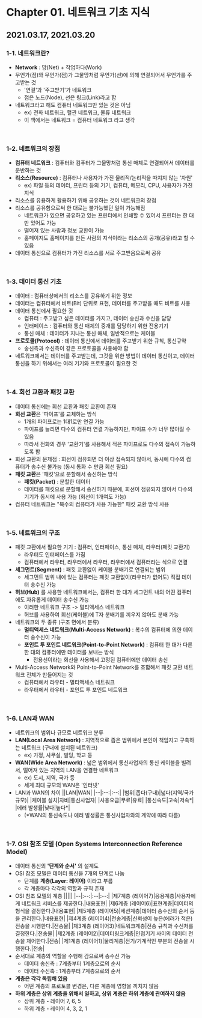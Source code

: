 # Chapter 01. 네트워크 기초 지식

## 2021.03.17, 2021.03.20

### 1-1. 네트워크란?
- **Network** : 망(Net) + 작업하다(Work)
- 무언가(점)와 무언가(점)가 그물망처럼 무언가(선)에 의해 연결되어서 무언가를 주고받는 것
  - '연결'과 '주고받기'가 네트워크
  - 점은 노드(Node), 선은 링크(Link)라고 함
- 네트워크라고 해도 컴퓨터 네트워크만 있는 것은 아님
  - ex) 전화 네트워크, 혈관 네트워크, 물류 네트워크
  - 이 책에서는 네트워크 = 컴퓨터 네트워크 라고 생각

<br>

### 1-2. 네트워크의 장점
- **컴퓨터 네트워크** : 컴퓨터와 컴퓨터가 그물망처럼 통신 매체로 연결되어서 데이터를 운반하는 것
- **리소스(Resource)** : 컴퓨터나 사용자가 가진 물리적/논리적을 따지지 않는 '자원'
  - ex) 파일 등의 데이터, 프린터 등의 기기, 컴퓨터, 메모리, CPU, 사용자가 가진 지식
- 리소스를 유용하게 활용하기 위해 공유하는 것이 네트워크의 장점
- 리소스를 공유함으로써 한 대로는 불가능했던 일이 가능해짐
  - 네트워크가 있으면 공유하고 있는 프린터에서 인쇄할 수 있어서 프린터는 한 대만 있어도 가능
  - 떨어져 있는 사람과 정보 교환이 가능
  - 홈페이지도 홈페이지를 만든 사람의 지식이라는 리소스의 공개(공유)라고 할 수 있음
- 데이터 통신으로 컴퓨터가 가진 리소스를 서로 주고받음으로써 공유  

<br>

### 1-3. 데이터 통신 기초
- 데이터 : 컴퓨터상에서의 리소스를 공유하기 위한 정보
- 데이터는 컴퓨터에서 비트(Bit) 단위로 표현, 데이터를 주고받을 때도 비트를 사용
- 데이터 통신에서 필요한 것
  - 컴퓨터 : 주고받고 싶은 데이터를 가지고, 데이터 송신과 수신을 담당
  - 인터페이스 : 컴퓨터와 통신 매체의 중개를 담당하기 위한 전용기기
  - 통신 매체 : 데이터가 지나는 통신 매체, 일반적으로는 케이블
- **프로토콜(Protocol)** : 데이터 통신에서 데이터를 주고받기 위한 규칙, 통신규약
  - 송신측과 수신측이 같은 프로토콜을 사용해야 함 
- 네트워크에서는 데이터를 주고받는데, 그것을 위한 방법이 데이터 통신이고, 데이터 통신을 하기 위해서는 여러 기기와 프로토콜이 필요한 것

<br>

### 1-4. 회선 교환과 패킷 교환
- 데이터 통신에는 회선 교환과 패킷 교환이 존재
- **회선 교환**은 '파이프'를 교체하는 방식
  - 1개의 파이프로는 1대1로만 연결 가능
  - 파이프를 늘리면 다수의 컴퓨터 연결 가능하지만, 파이프 수가 너무 많아질 수 있음
  - 따라서 전화의 경우 '교환기'를 사용해서 적은 파이프로도 다수의 접속이 가능하도록 함
- 회선 교환의 문제점 : 회선이 점유되면 더 이상 접속되지 않아서, 동시에 다수의 컴퓨터가 송수신 불가능 (동시 통화 수 만큼 회선 필요)
- **패킷 교환**은 '패킷'으로 분할해서 송신하는 방식
  - **패킷(Packet)** : 분할한 데이터
  - 데이터를 패킷으로 분할해서 송신하기 때문에, 회선이 점유되지 않아서 다수의 기기가 동시에 사용 가능 (회선이 1개여도 가능)
- 컴퓨터 네트워크는 "복수의 컴퓨터가 사용 가능한" 패킷 교환 방식 사용

<br>

### 1-5. 네트워크의 구조
- 패킷 교환에서 필요한 기기 : 컴퓨터, 인터페이스, 통신 매체, 라우터(패킷 교환기)
  - 라우터도 인터페이스를 가짐
  - 컴퓨터에서 라우터, 라우터에서 라우터, 라우터에서 컴퓨터라는 식으로 연결
- **세그먼트(Segment)** : 패킷 교환없이 케이블 분배기로 연결되는 범위
  - 세그먼트 범위 내에 있는 컴퓨터는 패킷 교환없이(라우터가 없어도) 직접 데이터 송수신 가능
- **허브(Hub)** 를 사용한 네트워크에서는, 컴퓨터 한 대가 세그먼트 내의 어떤 컴퓨터에도 자유롭게 데이터 송수신 가능
  - 이러한 네트워크 구조 -> 멀티액세스 네트워크 
  - 허브를 사용하여 회선(케이블)에 T자 분배기를 끼우지 않아도 분배 가능
- 네트워크의 두 종류 (구조 면에서 분류)
  - **멀티액세스 네트워크(Multi-Access Network)** : 복수의 컴퓨터에 의한 데이터 송수신이 가능
  - **포인트 투 포인트 네트워크(Point-to-Point Network)** : 컴퓨터 한 대가 다른 한 대의 컴퓨터에만 데이터를 보내는 방식
    - 전용선이라는 회선을 사용해서 고정된 컴퓨터에만 데이터 송신
- Multi-Access Network와 Point-to-Point Network를 조합해서 패킷 교환 네트워크 전체가 만들어지는 것
  - 컴퓨터에서 라우터 - 멀티액세스 네트워크
  - 라우터에서 라우터 - 포인트 투 포인트 네트워크

<br>

### 1-6. LAN과 WAN
- 네트워크의 범위나 규모로 네트워크 분류
- **LAN(Local Area Network)** : 지역적으로 좁은 범위에서 본인이 책임지고 구축하는 네트워크 (구내에 설치된 네트워크)
  - ex) 가정, 사무실, 빌딩, 학교 등
- **WAN(Wide Area Network)** : 넓은 범위에서 통신사업자의 통신 케이블을 빌려서, 떨어져 있는 지역의 LAN을 연결한 네트워크
  - ex) 도시, 지역, 국가 등
  - 세계 최대 규모의 WAN은 '인터넷'
- LAN과 WAN의 차이
  ||LAN|WAN|
  |--|:--:|:--:|
  |범위|좁다(구내)|넓다(지역/국가 규모)|
  |케이블 설치|자비|통신사업자|
  |사용요금|무료|유료|
  |통신속도|고속|저속*|
  |에러 발생률|낮다|높다*|
  - (*WAN의 통신속도나 에러 발생률은 통신사업자와의 계약에 따라 다름)

<br>

### 1-7. OSI 참조 모델 (Open Systems Interconnection Reference Model)
- 데이터 통신의 **'단계와 순서'** 의 설계도
- OSI 참조 모델은 데이터 통신을 7개의 단계로 나눔
  - 단계를 **계층(Layer: 레이어)** 이라고 부름
  - 각 계층마다 각각의 역할과 규칙 존재
- OSI 참조 모델의 계층
  |||||
  |--|:--:|:--|:--:|
  |제7계층 (레이어7)|응용계층|사용자에게 네트워크 서비스를 제공한다.|내용표현|
  |제6계층 (레이어6)|표현계층|데이터의 형식을 결정한다.|내용표현|
  |제5계층 (레이어5)|세션계층|데이터 송수신의 순서 등을 관리한다.|내용표현|
  |제4계층 (레이어4)|전송계층|신뢰성이 높은(에러가 적은) 전송을 시행한다.|전송물|
  |제3계층 (레이어3)|네트워크계층|전송 규칙과 수신처를 결정한다.|전송물|
  |제2계층 (레이어2)|데이터링크계층|인접기기 사이의 데이터 전송을 제어한다.|전송|
  |제1계층 (레이어1)|물리계층|전기/기계적인 부분의 전송을 시행한다.|전송|
- 순서대로 계층의 역할을 수행해 감으로써 송수신 가능
  - 데이터 송신측 : 7계층부터 1계층으로의 순서
  - 데이터 수신측 : 1계층부터 7계층으로의 순서
- **계층은 각각 독립해 있음**
  - 어떤 계층의 프로토콜 변경은, 다른 계층에 영향을 끼치지 않음 
- **하위 계층은 상위 계층을 위해서 일하고, 상위 계층은 하위 계층에 관여하지 않음**
  - 상위 계층 - 레이어 7, 6, 5
  - 하위 계층 - 레이어 4, 3, 2, 1

<br>